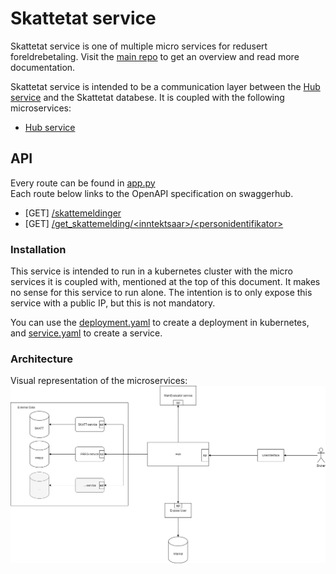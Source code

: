 # Skattetat service
Skattetat service is one of multiple micro services for redusert foreldrebetaling. Visit the [main repo](https://github.com/Altinn/summer-camp-2021) to get an overview and read more documentation.

Skattetat service is intended to be a communication layer between the [Hub service](https://github.com/Digihelgeland-Sommercamp/hubService) and the Skattetat databese.
It is coupled with the following microservices:
* [Hub service](https://github.com/Digihelgeland-Sommercamp/hubService)


## API
Every route can be found in [app.py](https://github.com/Digihelgeland-Sommercamp/skatteservice/blob/main/app.py)   
Each route below links to the OpenAPI specification on swaggerhub.

* [GET] [/skattemeldinger](https://app.swaggerhub.com/apis/emilwhj/Skatteservice/0.1#/default/get_skattemeldinger)
* [GET] [/get_skattemelding/\<inntektsaar\>/\<personidentifikator\>](https://app.swaggerhub.com/apis/emilwhj/Skatteservice/0.1#/default/get_get_skattemelding__inntektsaar___personidentifikator_)

### Installation
This service is intended to run in a kubernetes cluster with the micro services it is coupled with, mentioned at the top of this document. It makes no sense for this service to run alone.
The intention is to only expose this service with a public IP, but this is not mandatory.

You can use the [deployment.yaml](https://github.com/Digihelgeland-Sommercamp/skatteservice/blob/main/deployment.yaml) to create a deployment in kubernetes, and [service.yaml](https://github.com/Digihelgeland-Sommercamp/skatteservice/blob/main/service.yaml) to create a service.



### Architecture
Visual representation of the microservices:
![Picture of the architecture and coupling of the services](https://github.com/Altinn/summer-camp-2021/blob/main/Documentation/Architecture/Microservice%20overview.png "Picture of the architecture and coupling of the services")